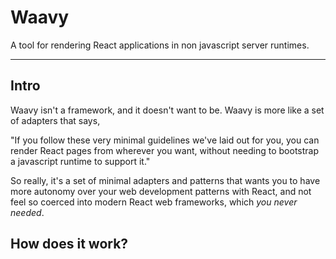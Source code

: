# Waavy

A tool for rendering React applications in non javascript server runtimes.

---

## Intro

Waavy isn't a framework, and it doesn't want to be. Waavy is more like a set of adapters that says,

"If you follow these very minimal guidelines we've laid out for you, you can render React pages from wherever you want, without needing to bootstrap a javascript runtime to support it."

So really, it's a set of minimal adapters and patterns that wants you to have more autonomy over your web development patterns with React, and not feel so coerced into modern React web frameworks, which _you never needed_.

## How does it work?

